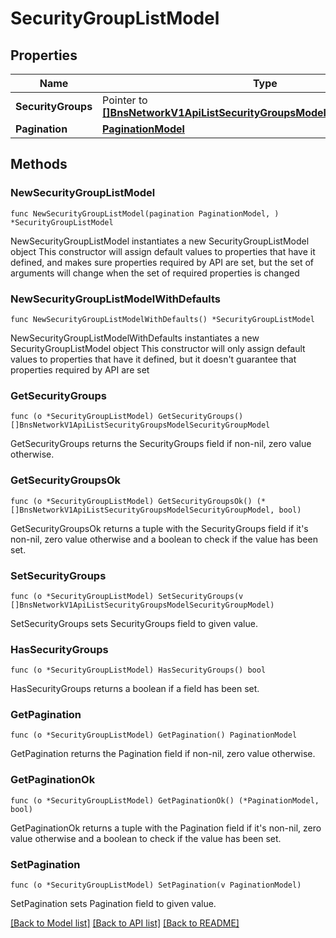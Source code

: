 # SecurityGroupListModel

## Properties

Name | Type | Description | Notes
------------ | ------------- | ------------- | -------------
**SecurityGroups** | Pointer to [**[]BnsNetworkV1ApiListSecurityGroupsModelSecurityGroupModel**](BnsNetworkV1ApiListSecurityGroupsModelSecurityGroupModel.md) |  | [optional] 
**Pagination** | [**PaginationModel**](PaginationModel.md) |  | 

## Methods

### NewSecurityGroupListModel

`func NewSecurityGroupListModel(pagination PaginationModel, ) *SecurityGroupListModel`

NewSecurityGroupListModel instantiates a new SecurityGroupListModel object
This constructor will assign default values to properties that have it defined,
and makes sure properties required by API are set, but the set of arguments
will change when the set of required properties is changed

### NewSecurityGroupListModelWithDefaults

`func NewSecurityGroupListModelWithDefaults() *SecurityGroupListModel`

NewSecurityGroupListModelWithDefaults instantiates a new SecurityGroupListModel object
This constructor will only assign default values to properties that have it defined,
but it doesn't guarantee that properties required by API are set

### GetSecurityGroups

`func (o *SecurityGroupListModel) GetSecurityGroups() []BnsNetworkV1ApiListSecurityGroupsModelSecurityGroupModel`

GetSecurityGroups returns the SecurityGroups field if non-nil, zero value otherwise.

### GetSecurityGroupsOk

`func (o *SecurityGroupListModel) GetSecurityGroupsOk() (*[]BnsNetworkV1ApiListSecurityGroupsModelSecurityGroupModel, bool)`

GetSecurityGroupsOk returns a tuple with the SecurityGroups field if it's non-nil, zero value otherwise
and a boolean to check if the value has been set.

### SetSecurityGroups

`func (o *SecurityGroupListModel) SetSecurityGroups(v []BnsNetworkV1ApiListSecurityGroupsModelSecurityGroupModel)`

SetSecurityGroups sets SecurityGroups field to given value.

### HasSecurityGroups

`func (o *SecurityGroupListModel) HasSecurityGroups() bool`

HasSecurityGroups returns a boolean if a field has been set.

### GetPagination

`func (o *SecurityGroupListModel) GetPagination() PaginationModel`

GetPagination returns the Pagination field if non-nil, zero value otherwise.

### GetPaginationOk

`func (o *SecurityGroupListModel) GetPaginationOk() (*PaginationModel, bool)`

GetPaginationOk returns a tuple with the Pagination field if it's non-nil, zero value otherwise
and a boolean to check if the value has been set.

### SetPagination

`func (o *SecurityGroupListModel) SetPagination(v PaginationModel)`

SetPagination sets Pagination field to given value.



[[Back to Model list]](../README.md#documentation-for-models) [[Back to API list]](../README.md#documentation-for-api-endpoints) [[Back to README]](../README.md)


